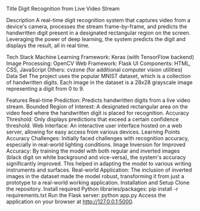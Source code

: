 Title
Digit Recognition from Live Video Stream

Description
A real-time digit recognition system that captures video from a device's camera, processes the stream frame-by-frame, and predicts the handwritten digit present in a designated rectangular region on the screen. Leveraging the power of deep learning, the system predicts the digit and displays the result, all in real time.

Tech Stack
Machine Learning Framework: Keras (with TensorFlow backend)
Image Processing: OpenCV
Web Framework: Flask
UI Components: HTML, CSS, JavaScript
Others: cvzone (for additional computer vision utilities)
Data Set
The project uses the popular MNIST dataset, which is a collection of handwritten digits. Each image in the dataset is a 28x28 grayscale image representing a digit from 0 to 9.

Features
Real-time Prediction: Predicts handwritten digits from a live video stream.
Bounded Region of Interest: A designated rectangular area on the video feed where the handwritten digit is placed for recognition.
Accuracy Threshold: Only displays predictions that exceed a certain confidence threshold.
Web Interface: An interactive user interface hosted on a web server, allowing for easy access from various devices.
Learning Points
Accuracy Challenges: Initially faced challenges with recognition accuracy, especially in real-world lighting conditions.
Image Inversion for Improved Accuracy: By training the model with both regular and inverted images (black digit on white background and vice-versa), the system's accuracy significantly improved. This helped in adapting the model to various writing instruments and surfaces.
Real-world Application: The inclusion of inverted images in the dataset made the model robust, transforming it from just a prototype to a real-world working application.
Installation and Setup
Clone the repository.
Install required Python libraries/packages: pip install -r requirements.txt
Run the Flask server: python app.py
Access the application on your browser at http://127.0.0.1:5000.
